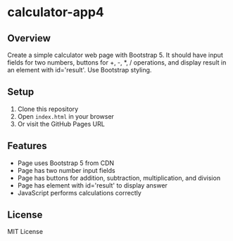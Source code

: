 # calculator-app4

## Overview
Create a simple calculator web page with Bootstrap 5. It should have input fields for two numbers, buttons for +, -, *, / operations, and display result in an element with id='result'. Use Bootstrap styling.

## Setup
1. Clone this repository
2. Open `index.html` in your browser
3. Or visit the GitHub Pages URL

## Features
- Page uses Bootstrap 5 from CDN
- Page has two number input fields
- Page has buttons for addition, subtraction, multiplication, and division
- Page has element with id='result' to display answer
- JavaScript performs calculations correctly

## License
MIT License
